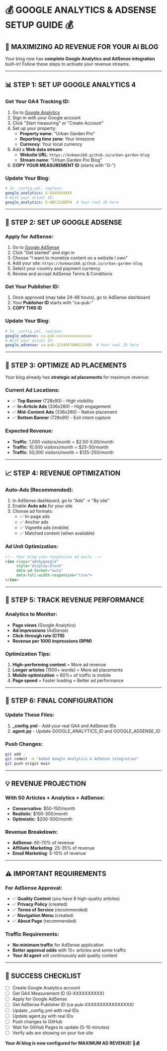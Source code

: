 # 💰 GOOGLE ANALYTICS & ADSENSE SETUP GUIDE 💰

## 🎯 MAXIMIZING AD REVENUE FOR YOUR AI BLOG

Your blog now has **complete Google Analytics and AdSense integration** built-in! Follow these steps to activate your revenue streams.

---

## 📊 STEP 1: SET UP GOOGLE ANALYTICS 4

### Get Your GA4 Tracking ID:
1. Go to [Google Analytics](https://analytics.google.com/)
2. Sign in with your Google account
3. Click "Start measuring" or "Create Account"
4. Set up your property:
   - **Property name**: "Urban Garden Pro"
   - **Reporting time zone**: Your timezone
   - **Currency**: Your local currency
5. Add a **Web data stream**:
   - **Website URL**: `https://kokman168.github.io/urban-garden-blog`
   - **Stream name**: "Urban Garden Pro Blog"
6. **COPY YOUR MEASUREMENT ID** (starts with "G-")

### Update Your Blog:
```yaml
# In _config.yml, replace:
google_analytics: G-XXXXXXXXXX
# With your actual ID:
google_analytics: G-ABC123DEF4  # Your real ID here
```

---

## 💸 STEP 2: SET UP GOOGLE ADSENSE

### Apply for AdSense:
1. Go to [Google AdSense](https://www.google.com/adsense/)
2. Click "Get started" and sign in
3. Choose "I want to monetize content on a website I own"
4. Add your site: `https://kokman168.github.io/urban-garden-blog`
5. Select your country and payment currency
6. Review and accept AdSense Terms & Conditions

### Get Your Publisher ID:
1. Once approved (may take 24-48 hours), go to AdSense dashboard
2. Your **Publisher ID** starts with "ca-pub-"
3. **COPY THIS ID**

### Update Your Blog:
```yaml
# In _config.yml, replace:
google_adsense: ca-pub-xxxxxxxxxxxxxxxx
# With your actual ID:
google_adsense: ca-pub-1234567890123456  # Your real ID here
```

---

## 🚀 STEP 3: OPTIMIZE AD PLACEMENTS

Your blog already has **strategic ad placements** for maximum revenue:

### Current Ad Locations:
- ✅ **Top Banner** (728x90) - High visibility
- ✅ **In-Article Ads** (336x280) - High engagement
- ✅ **Mid-Content Ads** (336x280) - Native placement
- ✅ **Bottom Banner** (728x90) - Exit intent capture

### Expected Revenue:
- **Traffic**: 1,000 visitors/month = $2.50-5.00/month
- **Traffic**: 10,000 visitors/month = $25-50/month  
- **Traffic**: 50,000 visitors/month = $125-250/month

---

## 📈 STEP 4: REVENUE OPTIMIZATION

### Auto-Ads (Recommended):
1. In AdSense dashboard, go to "Ads" → "By site"
2. Enable **Auto ads** for your site
3. Choose ad formats:
   - ✅ In-page ads
   - ✅ Anchor ads
   - ✅ Vignette ads (mobile)
   - ✅ Matched content (when available)

### Ad Unit Optimization:
```html
<!-- Your blog uses responsive ad units -->
<ins class="adsbygoogle"
     style="display:block"
     data-ad-format="auto"
     data-full-width-responsive="true">
</ins>
```

---

## 🎯 STEP 5: TRACK REVENUE PERFORMANCE

### Analytics to Monitor:
- **Page views** (Google Analytics)
- **Ad impressions** (AdSense)
- **Click-through rate (CTR)**
- **Revenue per 1000 impressions (RPM)**

### Optimization Tips:
1. **High-performing content** = More ad revenue
2. **Longer articles** (1500+ words) = More ad placements
3. **Mobile optimization** = 60%+ of traffic is mobile
4. **Page speed** = Faster loading = Better ad performance

---

## 🔧 STEP 6: FINAL CONFIGURATION

### Update These Files:
1. **_config.yml** - Add your real GA4 and AdSense IDs
2. **agent.py** - Update GOOGLE_ANALYTICS_ID and GOOGLE_ADSENSE_ID

### Push Changes:
```bash
git add .
git commit -m "Added Google Analytics & AdSense integration"
git push origin main
```

---

## 💡 REVENUE PROJECTION

### With 50 Articles + Analytics + AdSense:
- **Conservative**: $50-150/month
- **Realistic**: $100-300/month  
- **Optimistic**: $200-500/month

### Revenue Breakdown:
- **AdSense**: 60-70% of revenue
- **Affiliate Marketing**: 25-35% of revenue
- **Email Marketing**: 5-10% of revenue

---

## ⚠️ IMPORTANT REQUIREMENTS

### For AdSense Approval:
- ✅ **Quality Content** (you have 8 high-quality articles)
- ✅ **Privacy Policy** (created)
- ✅ **Terms of Service** (recommended)
- ✅ **Navigation Menu** (created)
- ✅ **About Page** (recommended)

### Traffic Requirements:
- **No minimum traffic** for AdSense application
- **Better approval odds** with 10+ articles and some traffic
- **Your AI agent** will continuously add quality content

---

## 🎉 SUCCESS CHECKLIST

- [ ] Create Google Analytics account
- [ ] Get GA4 Measurement ID (G-XXXXXXXXXX)
- [ ] Apply for Google AdSense
- [ ] Get AdSense Publisher ID (ca-pub-XXXXXXXXXXXXXXXX)
- [ ] Update _config.yml with real IDs
- [ ] Update agent.py with real IDs
- [ ] Push changes to GitHub
- [ ] Wait for GitHub Pages to update (5-10 minutes)
- [ ] Verify ads are showing on your live site

**Your AI blog is now configured for MAXIMUM AD REVENUE! 🚀💰**
